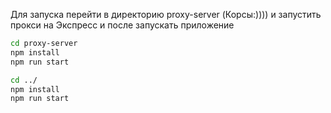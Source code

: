 Для запуска перейти в директорию proxy-server (Корсы:)))) и запустить прокси на Экспресс и после запускать приложение

```bash
cd proxy-server
npm install
npm run start

cd ../
npm install
npm run start
```
